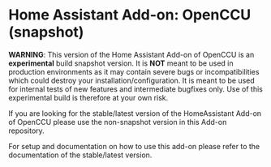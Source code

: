 # Home Assistant Add-on: OpenCCU (snapshot)

**WARNING**:
This version of the Home Assistant Add-on of OpenCCU is an **experimental** build snapshot version. It is **NOT** meant to be used in production environments as it may contain severe bugs or incompatibilities which could destroy your installation/configuration. It is meant to be used for internal tests of new features and intermediate bugfixes only. Use of this experimental build is therefore at your own risk.

If you are looking for the stable/latest version of the HomeAssistant Add-on of OpenCCU please use the non-snapshot version in this Add-on repository.

For setup and documentation on how to use this add-on please refer to the documentation of the stable/latest version.
